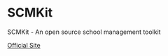 SCMKit
===================
SCMKit - An open source school management toolkit

[Official Site](http://scmkit.com)
